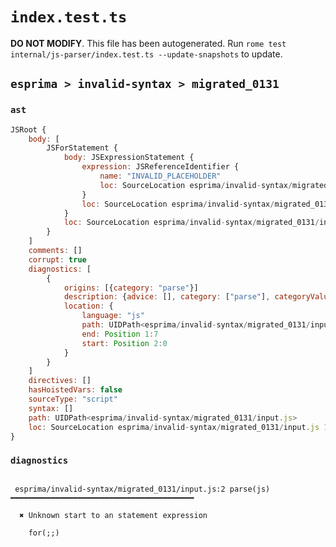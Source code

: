 # `index.test.ts`

**DO NOT MODIFY**. This file has been autogenerated. Run `rome test internal/js-parser/index.test.ts --update-snapshots` to update.

## `esprima > invalid-syntax > migrated_0131`

### `ast`

```javascript
JSRoot {
	body: [
		JSForStatement {
			body: JSExpressionStatement {
				expression: JSReferenceIdentifier {
					name: "INVALID_PLACEHOLDER"
					loc: SourceLocation esprima/invalid-syntax/migrated_0131/input.js 2:0-2:0
				}
				loc: SourceLocation esprima/invalid-syntax/migrated_0131/input.js 2:0-2:0
			}
			loc: SourceLocation esprima/invalid-syntax/migrated_0131/input.js 1:0-2:0
		}
	]
	comments: []
	corrupt: true
	diagnostics: [
		{
			origins: [{category: "parse"}]
			description: {advice: [], category: ["parse"], categoryValue: "js", message: [RAW_MARKUP {value: "Unknown start to an "}, "statement expression"]}
			location: {
				language: "js"
				path: UIDPath<esprima/invalid-syntax/migrated_0131/input.js>
				end: Position 1:7
				start: Position 2:0
			}
		}
	]
	directives: []
	hasHoistedVars: false
	sourceType: "script"
	syntax: []
	path: UIDPath<esprima/invalid-syntax/migrated_0131/input.js>
	loc: SourceLocation esprima/invalid-syntax/migrated_0131/input.js 1:0-2:0
}
```

### `diagnostics`

```

 esprima/invalid-syntax/migrated_0131/input.js:2 parse(js) ━━━━━━━━━━━━━━━━━━━━━━━━━━━━━━━━━━━━━━━━━

  ✖ Unknown start to an statement expression

    for(;;)


```
